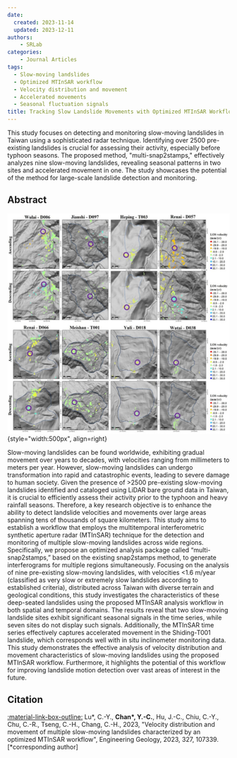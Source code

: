 ```yaml
---
date:
  created: 2023-11-14 
  updated: 2023-12-11
authors:
    - SRLab
categories:
    - Journal Articles
tags:
  - Slow-moving landslides
  - Optimized MTInSAR workflow
  - Velocity distribution and movement
  - Accelerated movements
  - Seasonal fluctuation signals
title: Tracking Slow Landslide Movements with Optimized MTInSAR Workflow (2023)
---
```

  
This study focuses on detecting and monitoring slow-moving landslides in Taiwan using a sophisticated radar technique. Identifying over 2500 pre-existing landslides is crucial for assessing their activity, especially before typhoon seasons. The proposed method, "multi-snap2stamps," effectively analyzes nine slow-moving landslides, revealing seasonal patterns in two sites and accelerated movement in one. The study showcases the potential of the method for large-scale landslide detection and monitoring.  
  
<!-- more -->

## Abstract  
![Select figure for article](Lu-EG-2023-fig8.jpg){style="width:500px", align=right}  
  
Slow-moving landslides can be found worldwide, exhibiting gradual movement over years to decades, with velocities ranging from millimeters to meters per year. However, slow-moving landslides can undergo transformation into rapid and catastrophic events, leading to severe damage to human society. Given the presence of >2500 pre-existing slow-moving landslides identified and cataloged using LiDAR bare ground data in Taiwan, it is crucial to efficiently assess their activity prior to the typhoon and heavy rainfall seasons. Therefore, a key research objective is to enhance the ability to detect landslide velocities and movements over large areas spanning tens of thousands of square kilometers. This study aims to establish a workflow that employs the multitemporal interferometric synthetic aperture radar (MTInSAR) technique for the detection and monitoring of multiple slow-moving landslides across wide regions. Specifically, we propose an optimized analysis package called “multi-snap2stamps,” based on the existing snap2stamps method, to generate interferograms for multiple regions simultaneously. Focusing on the analysis of nine pre-existing slow-moving landslides, with velocities <1.6 m/year (classified as very slow or extremely slow landslides according to established criteria), distributed across Taiwan with diverse terrain and geological conditions, this study investigates the characteristics of these deep-seated landslides using the proposed MTInSAR analysis workflow in both spatial and temporal domains. The results reveal that two slow-moving landslide sites exhibit significant seasonal signals in the time series, while seven sites do not display such signals. Additionally, the MTInSAR time series effectively captures accelerated movement in the Shiding-T001 landslide, which corresponds well with in situ inclinometer monitoring data. This study demonstrates the effective analysis of velocity distribution and movement characteristics of slow-moving landslides using the proposed MTInSAR workflow. Furthermore, it highlights the potential of this workflow for improving landslide motion detection over vast areas of interest in the future.  
  
## Citation  
  
[:material-link-box-outline:](https://doi.org/10.1016/j.enggeo.2023.107339) Lu\*, C.-Y., **Chan\*, Y.-C.**, Hu, J.-C., Chiu, C.-Y., Chu, C.-R., Tseng, C.-H., Chang, C.-H., 2023, "Velocity distribution and movement of multiple slow-moving landslides characterized by an optimized MTInSAR workflow", Engineering Geology, 2023, 327, 107339.[*corresponding author]